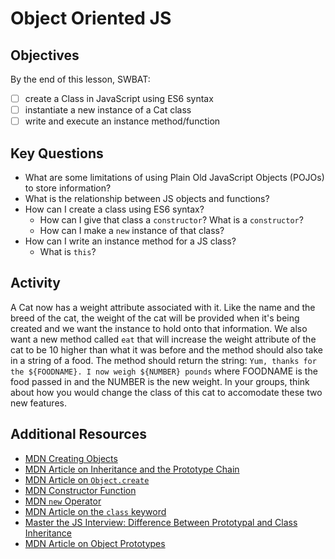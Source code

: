 # Object Oriented JS

## Objectives
  By the end of this lesson, SWBAT:
- [ ] create a Class in JavaScript using ES6 syntax
- [ ] instantiate a new instance of a Cat class
- [ ] write and execute an instance method/function 

## Key Questions
* What are some limitations of using Plain Old JavaScript Objects (POJOs) to store information?
* What is the relationship between JS objects and functions?
* How can I create a class using ES6 syntax?
  * How can I give that class a `constructor`? What is a `constructor`?
  * How can I make a `new` instance of that class?
* How can I write an instance method for a JS class?
  * What is `this`? 

## Activity

A Cat now has a weight attribute associated with it. Like the name and the breed of the cat, the weight of the cat will be provided when it's being created and we want the instance to hold onto that information. We also want a new method called `eat` that will increase the weight attribute of the cat to be 10 higher than what it was before and the method should also take in a string of a food. The method should return the string: `Yum, thanks for the ${FOODNAME}. I now weigh ${NUMBER} pounds` where FOODNAME is the food passed in and the NUMBER is the new weight. In your groups, think about how you would change the class of this cat to accomodate these two new features.


## Additional Resources
- [MDN Creating Objects](https://developer.mozilla.org/en-US/docs/Web/JavaScript/Reference/Operators/Object_initializer)
- [MDN Article on Inheritance and the Prototype Chain](https://developer.mozilla.org/en-US/docs/Web/JavaScript/Inheritance_and_the_prototype_chain)
- [MDN Article on `Object.create`](https://developer.mozilla.org/en-US/docs/Web/JavaScript/Reference/Global_Objects/Object/create)
- [MDN Constructor Function](https://developer.mozilla.org/en-US/docs/Web/JavaScript/Reference/Global_Objects/Object/constructor)
- [MDN `new` Operator](https://developer.mozilla.org/en-US/docs/Web/JavaScript/Reference/Operators/new)
- [MDN Article on the `class` keyword](https://developer.mozilla.org/en-US/docs/Web/JavaScript/Reference/Classes)
- [Master the JS Interview: Difference Between Prototypal and Class Inheritance](https://medium.com/javascript-scene/master-the-javascript-interview-what-s-the-difference-between-class-prototypal-inheritance-e4cd0a7562e9)
- [MDN Article on Object Prototypes](https://developer.mozilla.org/en-US/docs/Learn/JavaScript/Objects/Object_prototypes)
